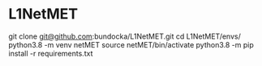 # L1NetMET
git clone git@github.com:bundocka/L1NetMET.git
cd L1NetMET/envs/
python3.8 -m venv netMET
source netMET/bin/activate
python3.8 -m pip install -r requirements.txt

